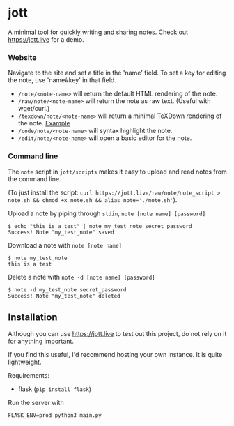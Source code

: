 # jott
A minimal tool for quickly writing and sharing notes.  Check out https://jott.live for a demo.

### Website

Navigate to the site and set a title in the 'name' field.  To set a key for editing the note, use
'name#key' in that field.

- `/note/<note-name>` will return the default HTML rendering of the note.
- `/raw/note/<note-name>` will return the note as raw text. (Useful with wget/curl.)
- `/texdown/note/<note-name>` will return a minimal [TeXDown](https://github.com/tex-ninja/texdown#texdown) rendering of the note. [Example](https://jott.live/texdown/note/test)
- `/code/note/<note-name>` will syntax highlight the note.
- `/edit/note/<note-name>` will open a basic editor for the note.


### Command line

The `note` script in `jott/scripts` makes it easy to upload and read notes from the command line.

(To just install the script: `curl https://jott.live/raw/note/note_script > note.sh && chmod +x note.sh && alias note='./note.sh'`).

Upload a note by piping through `stdin`, `note [note name] [password]`
```
$ echo "this is a test" | note my_test_note secret_password
Success! Note "my_test_note" saved
```
Download a note with `note [note name]`
```
$ note my_test_note
this is a test
```
Delete a note with `note -d [note name] [password]`
```
$ note -d my_test_note secret_password
Success! Note "my_test_note" deleted
```

## Installation
Although you can use https://jott.live to test out this project, do not rely on it for anything important.

If you find this useful, I'd recommend hosting your own instance.  It is quite lightweight.

Requirements:
- flask (`pip install flask`)

Run the server with
```
FLASK_ENV=prod python3 main.py
```

